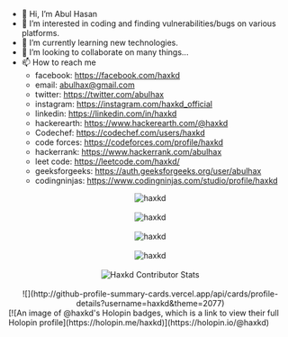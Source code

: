 

- 👋 Hi, I’m Abul Hasan
- 👀 I’m interested in coding and finding vulnerabilities/bugs on various platforms.
- 🌱 I’m currently learning new technologies.
- 💞️ I’m looking to collaborate on many things...
- 📫 How to reach me 
  - facebook: https://facebook.com/haxkd
  - email: abulhax@gmail.com
  - twitter: https://twitter.com/abulhax
  - instagram: https://instagram.com/haxkd_official
  - linkedin: https://linkedin.com/in/haxkd
  - hackerearth: https://www.hackerearth.com/@haxkd
  - Codechef: https://codechef.com/users/haxkd
  - code forces: https://codeforces.com/profile/haxkd
  - hackerrank: https://www.hackerrank.com/abulhax
  - leet code: https://leetcode.com/haxkd/
  - geeksforgeeks: https://auth.geeksforgeeks.org/user/abulhax
  - codingninjas: https://www.codingninjas.com/studio/profile/haxkd

<!---
haxkd/haxkd is a ✨ special ✨ repository because its `README.md` (this file) appears on your GitHub profile.
You can click the Preview link to take a look at your changes.
--->
<div align="center"> 
  <img src="https://github-profile-trophy.vercel.app/?username=haxkd&theme=matrix" alt="haxkd" /> 
</div>
<br>

<div align="center">
  <img align="center" src="https://github-readme-stats.vercel.app/api/top-langs?username=haxkd&show_icons=true&locale=en&layout=compact&theme=blue_navy" alt="haxkd" />
</div>
<br/>
 <div align="center"><img align="center"
                src="https://github-readme-streak-stats.herokuapp.com/?user=haxkd&theme=radical"
                alt="haxkd" />
 </div>
 <br>
<div align="center">
        <img align="center"
                src="https://github-readme-stats.vercel.app/api?username=haxkd&show_icons=true&locale=en&theme=radical"
                alt="haxkd" />
</div>
<br>
 <div align="center"><img
            src="https://github-contributor-stats.vercel.app/api?username=haxkd&limit=5&theme=radical&combine_all_yearly_contributions=true"
            alt="Haxkd Contributor Stats" />
 </div>
 <br>
<div align="center">
  ![](http://github-profile-summary-cards.vercel.app/api/cards/profile-details?username=haxkd&theme=2077)
</div>
[![An image of @haxkd's Holopin badges, which is a link to view their full Holopin profile](https://holopin.me/haxkd)](https://holopin.io/@haxkd)
